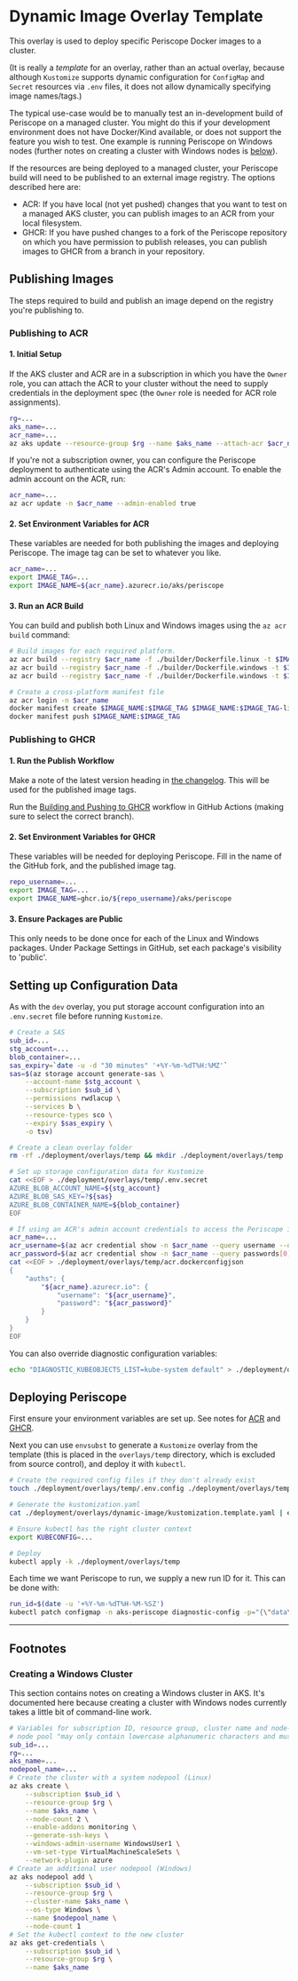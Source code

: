 # Dynamic Image Overlay Template

This overlay is used to deploy specific Periscope Docker images to a cluster.

(It is really a *template* for an overlay, rather than an actual overlay, because although `Kustomize` supports dynamic configuration for `ConfigMap` and `Secret` resources via `.env` files, it does not allow dynamically specifying image names/tags.)

The typical use-case would be to manually test an in-development build of Periscope on a managed cluster. You might do this if your development environment does not have Docker/Kind available, or does not support the feature you wish to test. One example is running Periscope on Windows nodes (further notes on creating a cluster with Windows nodes is [below](#creating-a-windows-cluster)).

If the resources are being deployed to a managed cluster, your Periscope build will need to be published to an external image registry. The options described here are:
- ACR: If you have local (not yet pushed) changes that you want to test on a managed AKS cluster, you can publish images to an ACR from your local filesystem.
- GHCR: If you have pushed changes to a fork of the Periscope repository on which you have permission to publish releases, you can publish images to GHCR from a branch in your repository.

## Publishing Images

The steps required to build and publish an image depend on the registry you're publishing to.

### Publishing to ACR

#### 1. Initial Setup

If the AKS cluster and ACR are in a subscription in which you have the `Owner` role, you can attach the ACR to your cluster without the need to supply credentials in the deployment spec (the `Owner` role is needed for ACR role assignments).

```sh
rg=...
aks_name=...
acr_name=...
az aks update --resource-group $rg --name $aks_name --attach-acr $acr_name
```

If you're not a subscription owner, you can configure the Periscope deployment to authenticate using the ACR's Admin account. To enable the admin account on the ACR, run:

```sh
acr_name=...
az acr update -n $acr_name --admin-enabled true
```

#### 2. Set Environment Variables for ACR

These variables are needed for both publishing the images and deploying Periscope. The image tag can be set to whatever you like.

```sh
acr_name=...
export IMAGE_TAG=...
export IMAGE_NAME=${acr_name}.azurecr.io/aks/periscope
```

#### 3. Run an ACR Build

You can build and publish both Linux and Windows images using the `az acr build` command:

```sh
# Build images for each required platform.
az acr build --registry $acr_name -f ./builder/Dockerfile.linux -t $IMAGE_NAME:$IMAGE_TAG-linux --platform linux/amd64 .
az acr build --registry $acr_name -f ./builder/Dockerfile.windows -t $IMAGE_NAME:$IMAGE_TAG-win2019 --build-arg BASE_IMAGE=mcr.microsoft.com/windows/nanoserver:ltsc2019 --platform windows/amd64 .
az acr build --registry $acr_name -f ./builder/Dockerfile.windows -t $IMAGE_NAME:$IMAGE_TAG-win2022 --build-arg BASE_IMAGE=mcr.microsoft.com/windows/nanoserver:ltsc2022 --platform windows/amd64 .

# Create a cross-platform manifest file
az acr login -n $acr_name
docker manifest create $IMAGE_NAME:$IMAGE_TAG $IMAGE_NAME:$IMAGE_TAG-linux $IMAGE_NAME:$IMAGE_TAG-win2019 $IMAGE_NAME:$IMAGE_TAG-win2022
docker manifest push $IMAGE_NAME:$IMAGE_TAG
```

### Publishing to GHCR

#### 1. Run the Publish Workflow

Make a note of the latest version heading in [the changelog](../../../CHANGELOG.md). This will be used for the published image tags.

Run the [Building and Pushing to GHCR](../../../.github/workflows/build-and-publish.yml) workflow in GitHub Actions (making sure to select the correct branch).

#### 2. Set Environment Variables for GHCR

These variables will be needed for deploying Periscope. Fill in the name of the GitHub fork, and the published image tag.

```sh
repo_username=...
export IMAGE_TAG=...
export IMAGE_NAME=ghcr.io/${repo_username}/aks/periscope
```

#### 3. Ensure Packages are Public

This only needs to be done once for each of the Linux and Windows packages. Under Package Settings in GitHub, set each package's visibility to 'public'.

## Setting up Configuration Data

As with the `dev` overlay, you put storage account configuration into an `.env.secret` file before running `Kustomize`.

```sh
# Create a SAS
sub_id=...
stg_account=...
blob_container=...
sas_expiry=`date -u -d "30 minutes" '+%Y-%m-%dT%H:%MZ'`
sas=$(az storage account generate-sas \
    --account-name $stg_account \
    --subscription $sub_id \
    --permissions rwdlacup \
    --services b \
    --resource-types sco \
    --expiry $sas_expiry \
    -o tsv)

# Create a clean overlay folder
rm -rf ./deployment/overlays/temp && mkdir ./deployment/overlays/temp

# Set up storage configuration data for Kustomize
cat <<EOF > ./deployment/overlays/temp/.env.secret
AZURE_BLOB_ACCOUNT_NAME=${stg_account}
AZURE_BLOB_SAS_KEY=?${sas}
AZURE_BLOB_CONTAINER_NAME=${blob_container}
EOF

# If using an ACR's admin account credentials to access the Periscope image:
acr_name=...
acr_username=$(az acr credential show -n $acr_name --query username --output tsv)
acr_password=$(az acr credential show -n $acr_name --query passwords[0].value --output tsv)
cat <<EOF > ./deployment/overlays/temp/acr.dockerconfigjson
{
    "auths": {
        "${acr_name}.azurecr.io": {
            "username": "${acr_username}",
            "password": "${acr_password}"
        }
    }
}
EOF
```

You can also override diagnostic configuration variables:

```sh
echo "DIAGNOSTIC_KUBEOBJECTS_LIST=kube-system default" > ./deployment/overlays/temp/.env.config
```

## Deploying Periscope

First ensure your environment variables are set up. See notes for [ACR](#2-set-environment-variables-for-acr) and [GHCR](#2-set-environment-variables-for-ghcr).

Next you can use `envsubst` to generate a `Kustomize` overlay from the template (this is placed in the `overlays/temp` directory, which is excluded from source control), and deploy it with `kubectl`.

```sh
# Create the required config files if they don't already exist
touch ./deployment/overlays/temp/.env.config ./deployment/overlays/temp/acr.dockerconfigjson

# Generate the kustomization.yaml
cat ./deployment/overlays/dynamic-image/kustomization.template.yaml | envsubst > ./deployment/overlays/temp/kustomization.yaml

# Ensure kubectl has the right cluster context
export KUBECONFIG=...

# Deploy
kubectl apply -k ./deployment/overlays/temp
```

Each time we want Periscope to run, we supply a new run ID for it. This can be done with:

```sh
run_id=$(date -u '+%Y-%m-%dT%H-%M-%SZ')
kubectl patch configmap -n aks-periscope diagnostic-config -p="{\"data\":{\"DIAGNOSTIC_RUN_ID\": \"$run_id\"}}"
```

---

## Footnotes

### Creating a Windows Cluster

This section contains notes on creating a Windows cluster in AKS. It's documented here because creating a cluster with Windows nodes currently takes a little bit of command-line work.

```sh
# Variables for subscription ID, resource group, cluster name and node-pool name
# node pool "may only contain lowercase alphanumeric characters and must begin with a lowercase letter"
sub_id=...
rg=...
aks_name=...
nodepool_name=...
# Create the cluster with a system nodepool (Linux)
az aks create \
    --subscription $sub_id \
    --resource-group $rg \
    --name $aks_name \
    --node-count 2 \
    --enable-addons monitoring \
    --generate-ssh-keys \
    --windows-admin-username WindowsUser1 \
    --vm-set-type VirtualMachineScaleSets \
    --network-plugin azure
# Create an additional user nodepool (Windows)
az aks nodepool add \
    --subscription $sub_id \
    --resource-group $rg \
    --cluster-name $aks_name \
    --os-type Windows \
    --name $nodepool_name \
    --node-count 1
# Set the kubectl context to the new cluster
az aks get-credentials \
    --subscription $sub_id \
    --resource-group $rg \
    --name $aks_name
```